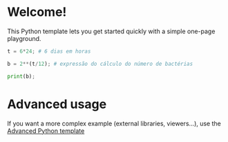 # Welcome!

This Python template lets you get started quickly with a simple one-page playground.

```python runnable
t = 6*24; # 6 dias em horas

b = 2**(t/12); # expressão do cálculo do número de bactérias

print(b);
```

# Advanced usage

If you want a more complex example (external libraries, viewers...), use the [Advanced Python template](https://tech.io/select-repo/429)
